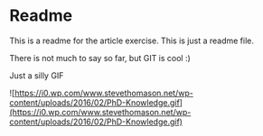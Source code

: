 # Readme

This is a readme for the article exercise. 
This is just a readme file. 

There is not much to say so far, but GIT is cool :)

Just a silly GIF

![https://i0.wp.com/www.stevethomason.net/wp-content/uploads/2016/02/PhD-Knowledge.gif](https://i0.wp.com/www.stevethomason.net/wp-content/uploads/2016/02/PhD-Knowledge.gif)
